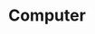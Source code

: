 ---
title: 'Computer'
description: 'This is definitely a Computer. This is definitely a Computer. This is definitely a Computer.'
image: ''
price: '1500.00'
---